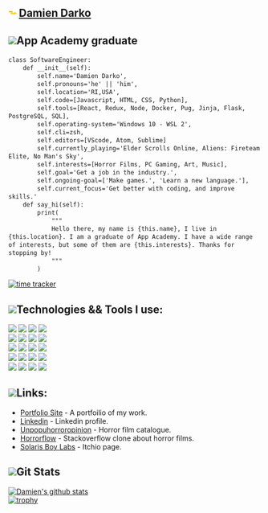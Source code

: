 <img src="./rubberduck_squish.gif"> [Damien Darko][portfolio]
---
<img src="https://img.icons8.com/plasticine/2x/saving-book.png" height="30px">App Academy graduate    
---    

```
class SoftwareEngineer:
    def __init__(self):
		self.name='Damien Darko',
	    self.pronouns='he' || 'him',
	    self.location='RI,USA',
	    self.code=[Javascript, HTML, CSS, Python],
	    self.tools=[React, Redux, Node, Docker, Pug, Jinja, Flask, PostgreSQL, SQL],
	    self.operating-system='Windows 10 - WSL 2',
	    self.cli=zsh,
	    self.editors=[VScode, Atom, Sublime]
		self.currently_playing='Elder Scrolls Online, Aliens: Fireteam Elite, No Man's Sky',
	    self.interests=[Horror Films, PC Gaming, Art, Music],
	    self.goal='Get a job in the industry.',
	    self.ongoing-goal=['Make games.', 'Learn a new language.'],
	    self.current_focus='Get better with coding, and improve skills.'
    def say_hi(self):
        print(
            """
            Hello there, my name is {this.name}, I live in {this.location}. I am a graduate of App Academy. I have a wide range of interests, but some of them are {this.interests}. Thanks for stopping by!
            """
        )
``` 
[![time tracker](https://wakatime.com/badge/github/djangothesolarboy/djangothesolarboy.svg)](https://wakatime.com/badge/github/djangothesolarboy/djangothesolarboy)  


<img src="https://img.icons8.com/cotton/2x/wrench--v2.png" height="20px">Technologies && Tools I use:
---  
![](https://img.shields.io/badge/-Javasript-58C9F2?style=flat-square&logo=javascript&logoColor=white) 
![](https://img.shields.io/badge/-Python-58C9F2?style=flat-square&logo=python&logoColor=white) 
![](https://img.shields.io/badge/-HTML-58C9F2?style=flat-square&logo=html5&logoColor=white) 
![](https://img.shields.io/badge/-CSS-58C9F2?style=flat-square&logo=css3&logoColor=white)  
![](https://img.shields.io/badge/-Express-EDA4B2?style=flat-square&logo=express&logoColor=white) 
![](https://img.shields.io/badge/-Flask-EDA4B2?style=flat-square&logo=flask&logoColor=white) 
![](https://img.shields.io/badge/-React-EDA4B2?style=flat-square&logo=react&logoColor=white) 
![](https://img.shields.io/badge/-Redux-EDA4B2?style=flat-square&logo=redux&logoColor=white)  
![](https://img.shields.io/badge/-Nodemon-ffffff?style=flat-square&logo=nodemon&logoColor=black) 
![](https://img.shields.io/badge/-Node.js-ffffff?style=flat-square&logo=node.js&logoColor=black) 
![](https://img.shields.io/badge/-Git-ffffff?style=flat-square&logo=git&logoColor=black) 
![](https://img.shields.io/badge/-Postgres-ffffff?style=flat-square&logo=postgresql&logoColor=black)   
![](https://img.shields.io/badge/-Firefox-EDA4B2?style=flat-square&logo=firefox&logoColor=white) 
![](https://img.shields.io/badge/-Windows10-EDA4B2?style=flat-square&logo=windows&logoColor=white) 
![](https://img.shields.io/badge/-Postman-EDA4B2?style=flat-square&logo=postman&logoColor=white) 
![](https://img.shields.io/badge/-Docker-EDA4B2?style=flat-square&logo=docker&logoColor=white)  
![](https://img.shields.io/badge/-VSCode-58C9F2?style=flat-square&logo=visual-studio-code&logoColor=white) 
![](https://img.shields.io/badge/-Sublime-58C9F2?style=flat-square&logo=sublime-text&logoColor=white) 
![](https://img.shields.io/badge/-Atom-58C9F2?style=flat-square&logo=atom&logoColor=white) 
![](https://img.shields.io/badge/-Unity-58C9F2?style=flat-square&logo=unity&logoColor=white) 

<img src="https://img.icons8.com/cotton/2x/web-design.png" height="20px">Links:
---
- [Portfolio Site][portfolio] - A portfoilio of my work.
- [Linkedin][linkedin] - Linkedin profile.
- [Unpopuhorroropinion][unpop] - Horror film catalogue.
- [Horrorflow][horrorflow] - Stackoverflow clone about horror films.
- [Solaris Boy Labs][mygames] - Itchio page.   


<img src="https://img.icons8.com/dusk/2x/statistics.png" height="20px" padding-top="5px">Git Stats
---
[![Damien's github stats](https://github-readme-stats.vercel.app/api?username=djangothesolarboy&show_icons=true&theme=dark)](https://github.com/djangothesolarboy/github-readme-stats)  
[![trophy](https://github-profile-trophy.vercel.app/?username=djangothesolarboy&theme=onedark)](https://github.com/djangothesolarboy/github-profile-trophy)  


[mygames]: https://solarisboylabs.itch.io/
[horrorflow]: https://horrorflow.herokuapp.com
[portfolio]: https://damiendarko.com
[unpop]: https://unpopuhorror.herokuapp.com/
[linkedin]: https://www.linkedin.com/in/damien-darko/
